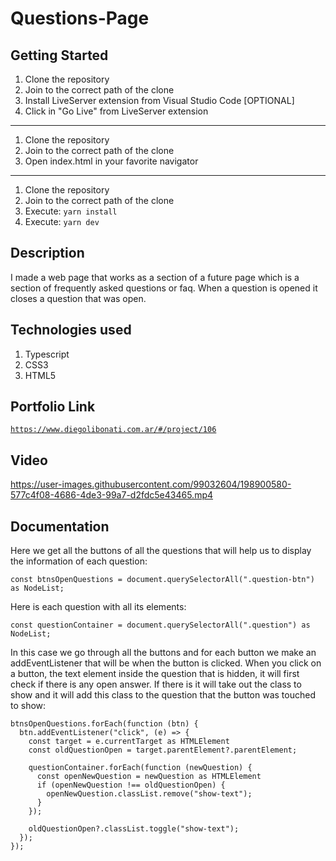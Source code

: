 # Questions-Page

## Getting Started

1. Clone the repository
2. Join to the correct path of the clone
3. Install LiveServer extension from Visual Studio Code [OPTIONAL]
4. Click in "Go Live" from LiveServer extension

---

1. Clone the repository
2. Join to the correct path of the clone
3. Open index.html in your favorite navigator

---

1. Clone the repository
2. Join to the correct path of the clone
3. Execute: `yarn install`
4. Execute: `yarn dev`

## Description

I made a web page that works as a section of a future page which is a section of frequently asked questions or faq. When a question is opened it closes a question that was open.

## Technologies used

1. Typescript
2. CSS3
3. HTML5

## Portfolio Link

[`https://www.diegolibonati.com.ar/#/project/106`](https://www.diegolibonati.com.ar/#/project/106)

## Video

https://user-images.githubusercontent.com/99032604/198900580-577c4f08-4686-4de3-99a7-d2fdc5e43465.mp4

## Documentation

Here we get all the buttons of all the questions that will help us to display the information of each question:

```
const btnsOpenQuestions = document.querySelectorAll(".question-btn") as NodeList;
```

Here is each question with all its elements:

```
const questionContainer = document.querySelectorAll(".question") as NodeList;
```

In this case we go through all the buttons and for each button we make an addEventListener that will be when the button is clicked. When you click on a button, the text element inside the question that is hidden, it will first check if there is any open answer. If there is it will take out the class to show and it will add this class to the question that the button was touched to show:

```
btnsOpenQuestions.forEach(function (btn) {
  btn.addEventListener("click", (e) => {
    const target = e.currentTarget as HTMLElement
    const oldQuestionOpen = target.parentElement?.parentElement;

    questionContainer.forEach(function (newQuestion) {
      const openNewQuestion = newQuestion as HTMLElement
      if (openNewQuestion !== oldQuestionOpen) {
        openNewQuestion.classList.remove("show-text");
      }
    });

    oldQuestionOpen?.classList.toggle("show-text");
  });
});
```
